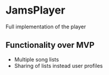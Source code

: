 # JamsPlayer

Full implementation of the player

## Functionality over MVP

* Multiple song lists
* Sharing of lists instead user profiles
